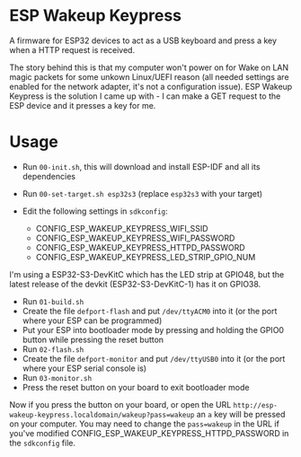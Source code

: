 # ESP Wakeup Keypress

A firmware for ESP32 devices to act as a USB keyboard and press a key when a
HTTP request is received.

The story behind this is that my computer won't power on for Wake on LAN magic
packets for some unkown Linux/UEFI reason (all needed settings are enabled for
the network adapter, it's not a configuration issue). ESP Wakeup Keypress is
the solution I came up with - I can make a GET request to the ESP device and
it presses a key for me.

# Usage

- Run `00-init.sh`, this will download and install ESP-IDF and all its
  dependencies
- Run `00-set-target.sh esp32s3` (replace `esp32s3` with your target)
- Edit the following settings in `sdkconfig`:

  - CONFIG_ESP_WAKEUP_KEYPRESS_WIFI_SSID
  - CONFIG_ESP_WAKEUP_KEYPRESS_WIFI_PASSWORD
  - CONFIG_ESP_WAKEUP_KEYPRESS_HTTPD_PASSWORD
  - CONFIG_ESP_WAKEUP_KEYPRESS_LED_STRIP_GPIO_NUM

I'm using a ESP32-S3-DevKitC which has the LED strip at GPIO48, but the latest
release of the devkit (ESP32-S3-DevKitC-1) has it on GPIO38.

- Run `01-build.sh`
- Create the file `defport-flash` and put `/dev/ttyACM0` into it (or the port
  where your ESP can be programmed)
- Put your ESP into bootloader mode by pressing and holding the GPIO0 button
  while pressing the reset button
- Run `02-flash.sh`
- Create the file `defport-monitor` and put `/dev/ttyUSB0` into it (or the port
  where your ESP serial console is)
- Run `03-monitor.sh`
- Press the reset button on your board to exit bootloader mode

Now if you press the button on your board, or open the URL
`http://esp-wakeup-keypress.localdomain/wakeup?pass=wakeup` an `a` key will be
pressed on your computer. You may need to change the `pass=wakeup` in the URL
if you've modified CONFIG_ESP_WAKEUP_KEYPRESS_HTTPD_PASSWORD in the
`sdkconfig` file.
